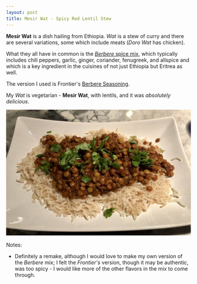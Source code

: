 ```yaml
---
layout: post
title: Mesir Wat - Spicy Red Lentil Stew
---
```


**Mesir Wat** is a dish hailing from Ethiopia. *Wat* is a stew of curry and
there are several variations, some which include meats (*Doro Wat* has chicken).

What they all have in common is the
[*Berbere* spice mix](https://en.wikipedia.org/wiki/Berbere),
which typically includes chili peppers, garlic, ginger, coriander, fenugreek,
and allspice and which is a key ingredient in the cuisines of not just
Ethiopia but Eritrea as well.

The version I used is Frontier's [Berbere Seasoning](https://www.amazon.com/gp/product/B005WDVQHG/).

My *Wat* is vegetarian - **Mesir Wat**, with lentils, and it was *absolutely delicious*.

![Mesir Wat - Ethiopian Spicy Red Lentil Stew](/assets/2018-mesir_wat.jpg)

Notes:

* Definitely a remake, although I would love to make my own version of the
  *Berbere* mix; I felt the *Frontier's* version, though it may be authentic,
  was too spicy - I would like more of the other flavors in the mix
  to come through.